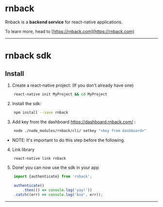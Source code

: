 # rnback

Rnback is a __backend service__ for react-native applications.

To learn more, head to [https://rnback.com](https://rnback.com)


-----------------------

# rnback sdk

## Install

1. Create a react-native project: (If you don't already have one)
```bash
    react-native init MyProject && cd MyProject
```

2. Install the sdk:
```bash
    npm install --save rnback
```

3. Add key from the dashboard https://dashboard.rnback.com/ :
```bash
    node ./node_modules/rnback/cli/ setkey "<key from dashboard>"
```
 * NOTE: It's important to do this step before the following.

4. Link library
```bash
    react-native link rnback
```

5. Done! you can now use the sdk in your app
```javascript
    import {authenticate} from 'rnback';
    
    authenticate()
        .then(() => console.log('yay!'))
	.catch((err) => console.log('boo', err));
```

---

